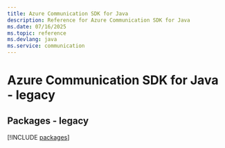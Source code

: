 ```yaml
---
title: Azure Communication SDK for Java
description: Reference for Azure Communication SDK for Java
ms.date: 07/16/2025
ms.topic: reference
ms.devlang: java
ms.service: communication
---
```

# Azure Communication SDK for Java - legacy
## Packages - legacy
[!INCLUDE [packages](communication-index.md)]